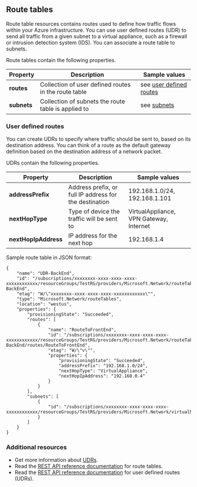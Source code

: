 ## Route tables
Route table resources contains routes used to define how traffic flows within your Azure infrastructure. You can use user defined routes (UDR) to send all traffic from a given subnet to a virtual appliance, such as a firewall or intrusion detection system (IDS). You can associate a route table to subnets. 

Route tables contain the following properties.

| Property | Description | Sample values |
| --- | --- | --- |
| **routes** |Collection of user defined routes in the route table |see [user defined routes](#User-defined-routes) |
| **subnets** |Collection of subnets the route table is applied to |see [subnets](#Subnets) |

### User defined routes
You can create UDRs to specify where traffic should be sent to, based on its destination address. You can think of a route as the default gateway definition based on the destination address of a network packet.

UDRs contain the following properties. 

| Property | Description | Sample values |
| --- | --- | --- |
| **addressPrefix** |Address prefix, or full IP address for the destination |192.168.1.0/24, 192.168.1.101 |
| **nextHopType** |Type of device the traffic will be sent to |VirtualAppliance, VPN Gateway, Internet |
| **nextHopIpAddress** |IP address for the next hop |192.168.1.4 |

Sample route table in JSON format:

    {
        "name": "UDR-BackEnd",
        "id": "/subscriptions/xxxxxxxx-xxxx-xxxx-xxxx-xxxxxxxxxxxx/resourceGroups/TestRG/providers/Microsoft.Network/routeTables/UDR-BackEnd",
        "etag": "W/\"xxxxxxxx-xxxx-xxxx-xxxx-xxxxxxxxxxxx\"",
        "type": "Microsoft.Network/routeTables",
        "location": "westus",
        "properties": {
            "provisioningState": "Succeeded",
            "routes": [
                {
                    "name": "RouteToFrontEnd",
                    "id": "/subscriptions/xxxxxxxx-xxxx-xxxx-xxxx-xxxxxxxxxxxx/resourceGroups/TestRG/providers/Microsoft.Network/routeTables/UDR-BackEnd/routes/RouteToFrontEnd",
                    "etag": "W/\"v\"",
                    "properties": {
                        "provisioningState": "Succeeded",
                        "addressPrefix": "192.168.1.0/24",
                        "nextHopType": "VirtualAppliance",
                        "nextHopIpAddress": "192.168.0.4"
                    }
                }
            ],
            "subnets": [
                {
                    "id": "/subscriptions/xxxxxxxx-xxxx-xxxx-xxxx-xxxxxxxxxxxx/resourceGroups/TestRG/providers/Microsoft.Network/virtualNetworks/TestVNet/subnets/BackEnd"
                }
            ]
        }
    }

### Additional resources
* Get more information about [UDRs](../articles/virtual-network/virtual-networks-udr-overview.md).
* Read the [REST API reference documentation](https://msdn.microsoft.com/library/azure/mt502549.aspx) for route tables.
* Read the [REST API reference documentation](https://msdn.microsoft.com/library/azure/mt502539.aspx) for user defined routes (UDRs).

